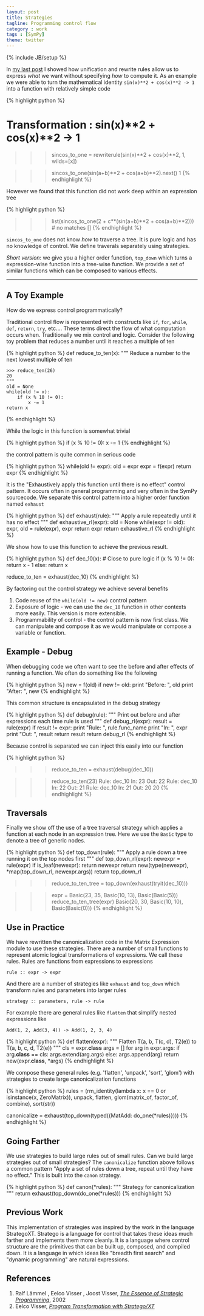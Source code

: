 ```yaml
---
layout: post
title: Strategies
tagline: Programming control flow
category : work
tags : [SymPy]
theme: twitter
---
```

{% include JB/setup %}

In [my last post](http://matthewrocklin.com/blog/work/2012/11/01/Unification/) I showed how unification and rewrite rules allow us to express *what* we want without specifying *how* to compute it.  As an example we were able to turn the mathematical identity `sin(x)**2 + cos(x)**2 -> 1` into a function with relatively simple code

{% highlight python %}
# Transformation : sin(x)**2 + cos(x)**2 -> 1
>>> sincos_to_one = rewriterule(sin(x)**2 + cos(x)**2, 1, wilds=[x])

>>> sincos_to_one(sin(a+b)**2 + cos(a+b)**2).next()
1
{% endhighlight %}

However we found that this function did not work deep within an expression tree

{% highlight python %}
>>> list(sincos_to_one(2 + c**(sin(a+b)**2 + cos(a+b)**2))) # no matches
[]
{% endhighlight %}

`sincos_to_one` does not know *how* to traverse a tree.  It is pure logic and has no knowledge of control.  We define traverals separately using strategies.

*Short version*: we give you a higher order function, `top_down` which turns a
expression-wise function into a tree-wise function.  We provide a set of similar functions which can be composed to various effects.

* * * *

A Toy Example
-------------

How do we express control programmatically?

Traditional control flow is represented with constructs like `if`, `for`, `while`, `def`, `return`, `try`, etc....  These terms direct the flow of what computation occurs when.  Traditionally we mix control and logic.  Consider the following toy problem that reduces a number until it reaches a multiple of ten

{% highlight python %}
def reduce_to_ten(x):
    """ Reduce a number to the next lowest multiple of ten

    >>> reduce_ten(26)
    20
    """
    old = None
    while(old != x):
        if (x % 10 != 0):
            x -= 1
    return x
{% endhighlight %}

While the logic in this function is somewhat trivial

{% highlight python %}
if (x % 10 != 0):
    x -= 1
{% endhighlight %}

the control pattern is quite common in serious code

{% highlight python %}
while(old != expr):
    old = expr
    expr = f(expr)
return expr
{% endhighlight %}

It is the "Exhaustively apply this function until there is no effect" control pattern. It occurs often in general programming and very often in the SymPy sourcecode.  We separate this control pattern into a higher order function named `exhaust`

{% highlight python %}
def exhaust(rule):
    """ Apply a rule repeatedly until it has no effect """
    def exhaustive_rl(expr):
        old = None
        while(expr != old):
            expr, old = rule(expr), expr
        return expr
    return exhaustive_rl
{% endhighlight %}

We show how to use this function to achieve the previous result.

{% highlight python %}
def dec_10(x):                          # Close to pure logic
    if (x % 10 != 0):   return x - 1
    else:               return x

reduce_to_ten = exhaust(dec_10)
{% endhighlight %}

By factoring out the control strategy we achieve several benefits

1.  Code reuse of the `while(old != new)` control pattern
2.  Exposure of logic - we can use the `dec_10` function in other contexts more easily. This version is more extensible.
3.  Programmability of control - the control pattern is now first class.  We can manipulate and compose it as we would manipulate or compose a variable or function.

Example - Debug
---------------

When debugging code we often want to see the before and after effects of running a function.  We often do something like the following

{% highlight python %}
new = f(old)
if new != old:
    print "Before: ", old
    print "After:  ", new
{% endhighlight %}

This common structure is encapsulated in the debug strategy

{% highlight python %}
def debug(rule):
    """ Print out before and after expressions each time rule is used """
    def debug_rl(expr):
        result = rule(expr)
        if result != expr:
            print "Rule: ", rule.func_name
            print "In:   ", expr
            print "Out:  ", result
        return result
    return debug_rl
{% endhighlight %}

Because control is separated we can inject this easily into our function

{% highlight python %}
>>> reduce_to_ten = exhaust(debug(dec_10))

>>> reduce_to_ten(23)
Rule:  dec_10
In:    23
Out:   22
Rule:  dec_10
In:    22
Out:   21
Rule:  dec_10
In:    21
Out:   20
20
{% endhighlight %}

Traversals
----------

Finally we show off the use of a tree traversal strategy which applies a function at each node in an expression tree.  Here we use the `Basic` type to denote a tree of generic nodes.

{% highlight python %}
def top_down(rule):
    """ Apply a rule down a tree running it on the top nodes first """
    def top_down_rl(expr):
        newexpr = rule(expr)
        if is_leaf(newexpr):
            return newexpr
        return new(type(newexpr), *map(top_down_rl, newexpr.args))
    return top_down_rl

>>> reduce_to_ten_tree = top_down(exhaust(tryit(dec_10)))

>>> expr = Basic(23, 35, Basic(10, 13), Basic(Basic(5)))
>>> reduce_to_ten_tree(expr)
Basic(20, 30, Basic(10, 10), Basic(Basic(0)))
{% endhighlight %}

Use in Practice
---------------

We have rewritten the canonicalization code in the Matrix Expression module to use these strategies.  There are a number of small functions to represent atomic logical transformations of expressions.  We call these rules.  Rules are functions from expressions to expressions

    rule :: expr -> expr

And there are a number of strategies like `exhaust` and `top_down` which transform rules and parameters into larger rules

    strategy :: parameters, rule -> rule

For example there are general rules like `flatten` that simplify nested expressions like

`Add(1, 2, Add(3, 4)) -> Add(1, 2, 3, 4)`

{% highlight python %}
def flatten(expr):
    """ Flatten T(a, b, T(c, d), T2(e)) to T(a, b, c, d, T2(e)) """
    cls = expr.__class__
    args = []
    for arg in expr.args:
        if arg.__class__ == cls:
            args.extend(arg.args)
        else:
            args.append(arg)
    return new(expr.__class__, *args)
{% endhighlight %}

We compose these general rules (e.g. 'flatten', 'unpack', 'sort', 'glom') with strategies to create large canonicalization functions

{% highlight python %}
rules = (rm_identity(lambda x: x == 0 or isinstance(x, ZeroMatrix)),
         unpack,
         flatten,
         glom(matrix_of, factor_of, combine),
         sort(str))

canonicalize = exhaust(top_down(typed({MatAdd: do_one(*rules)})))
{% endhighlight %}

Going Farther
-------------

We use strategies to build large rules out of small rules.  Can we build large strategies out of small strategies? The `canonicalize` function above follows a common pattern "Apply a set of rules down a tree, repeat until they have no effect." This is built into the `canon` strategy.

{% highlight python %}
def canon(*rules):
    """ Strategy for canonicalization """
    return exhaust(top_down(do_one(*rules)))
{% endhighlight %}

Previous Work
-------------

This implementation of strategies was inspired by the work in the language StrategoXT. Stratego is a language for control that takes these ideas much farther and implements them more cleanly.  It is a language where control structure are the primitives that can be built up, composed, and compiled down.  It is a language in which ideas like "breadth first search" and "dynamic programming" are natural expressions.

References
----------

1.  Ralf Lämmel , Eelco Visser , Joost Visser, [*The Essence of Strategic Programming*](http://www.google.com/url?sa=t&rct=j&q=&esrc=s&source=web&cd=1&cad=rja&ved=0CDMQFjAA&url=http%3A%2F%2Fhomepages.cwi.nl%2F~ralf%2Feosp%2Fpaper.pdf&ei=bJuaUNWwNuOc2AWQtICYCA&usg=AFQjCNHG1lJTjP05tO1aElYQkXMYSmgNuw&sig2=EwanltC52lXaC4gU4OtVvA), 2002
2.  Eelco Visser, [*Program Transformation with Stratego/XT*](http://www.springerlink.com/content/my9we5tj86u2f59n/)
